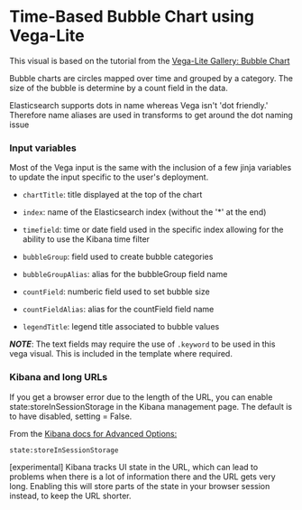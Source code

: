 # Time-Based Bubble Chart using Vega-Lite

This visual is based on the tutorial from the [Vega-Lite Gallery: Bubble Chart](https://vega.github.io/vega-lite/examples/circle_natural_disasters.html)

Bubble charts are circles mapped over time and grouped by a category. The size
of the bubble is determine by a count field in the data.

Elasticsearch supports dots in name whereas Vega isn't 'dot friendly.' Therefore
name aliases are used in transforms to get around the dot naming issue

### Input variables

Most of the Vega input is the same with the inclusion of a few jinja variables
to update the input specific to the user's deployment.

+ ```chartTitle```: title displayed at the top of the chart

+ ```index```: name of the Elasticsearch index (without the '*' at the end)

+ ```timefield```: time or date field used in the specific index allowing for
the ability to use the Kibana time filter

+ ```bubbleGroup```: field used to create bubble categories

+ ```bubbleGroupAlias```: alias for the bubbleGroup field name

+ ```countField```: numberic field used to set bubble size

+ ```countFieldAlias```: alias for the countField field name

+ ```legendTitle```: legend title associated to bubble values

***NOTE***: The text fields may require the use of
```.keyword``` to be used in this vega visual. This is included in the template
where required.

### Kibana and long URLs

If you get a browser error due to the length of the URL, you can enable
state:storeInSessionStorage in the Kibana management page. The default is
to have disabled, setting = False.

From the [Kibana docs for Advanced Options:](https://www.elastic.co/guide/en/kibana/current/advanced-options.html)

```state:storeInSessionStorage```

[experimental] Kibana tracks UI state in the URL, which can lead to problems
when there is a lot of information there and the URL gets very long. Enabling
this will store parts of the state in your browser session instead, to keep
the URL shorter.
